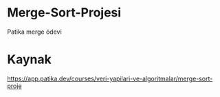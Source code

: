 # Merge-Sort-Projesi
Patika merge ödevi
# Kaynak 
https://app.patika.dev/courses/veri-yapilari-ve-algoritmalar/merge-sort-proje
